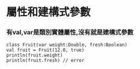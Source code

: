 # 屬性和建構式參數

### 有val,var是類別實體屬性,沒有就是建構式參數
	class Fruit(var weight:Double, fresh:Boolean)
	val fruit = Fruit(12.0, true)
	println(fruit.weight)
	println(fruit.fresh) // error
	

